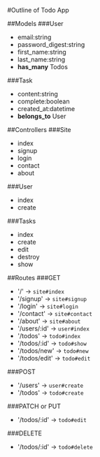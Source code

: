 #Outline of Todo App

##Models
###User
* email:string
* password_digest:string
* first_name:string
* last_name:string
* **has_many** Todos

###Task
* content:string
* complete:boolean
* created_at:datetime
* **belongs_to** User

##Controllers
###Site
* index
* signup
* login
* contact
* about

###User
* index
* create

###Tasks
* index
* create
* edit
* destroy
* show

##Routes
###GET
* '/' -> `site#index`
* '/signup' -> `site#signup`
* '/login' -> `site#login`
* '/contact' -> `site#contact`
* '/about' -> `site#about`
* '/users/:id' -> `user#index`
* '/todos' -> `todo#index`
* '/todos/:id' -> `todo#show`
* '/todos/new' -> `todo#new`
* '/todos/edit' -> `todo#edit`

###POST
* '/users' -> `user#create`
* '/todos' -> `todo#create`

###PATCH or PUT
* '/todos/:id' -> `todo#edit`

###DELETE
* '/todos/:id' -> `todo#delete`
